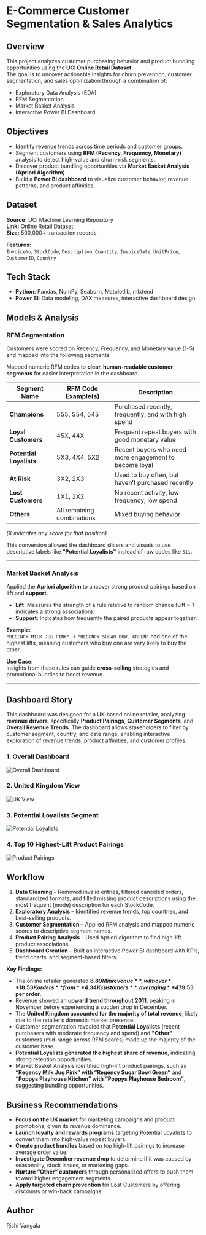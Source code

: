 # E-Commerce Customer Segmentation & Sales Analytics

## Overview
This project analyzes customer purchasing behavior and product bundling opportunities using the **UCI Online Retail Dataset**.  
The goal is to uncover actionable insights for churn prevention, customer segmentation, and sales optimization through a combination of:
- Exploratory Data Analysis (EDA)
- RFM Segmentation
- Market Basket Analysis
- Interactive Power BI Dashboard

## Objectives
- Identify revenue trends across time periods and customer groups.
- Segment customers using **RFM (Recency, Frequency, Monetary)** analysis to detect high-value and churn-risk segments.
- Discover product bundling opportunities via **Market Basket Analysis (Apriori Algorithm)**.
- Build a **Power BI dashboard** to visualize customer behavior, revenue patterns, and product affinities.

## Dataset
**Source:** UCI Machine Learning Repository  
**Link:** [Online Retail Dataset](https://archive.ics.uci.edu/dataset/352/online+retail)  
**Size:** 500,000+ transaction records  

**Features:**  
`InvoiceNo`, `StockCode`, `Description`, `Quantity`, `InvoiceDate`, `UnitPrice`, `CustomerID`, `Country`

## Tech Stack
- **Python**: Pandas, NumPy, Seaborn, Matplotlib, mlxtend
- **Power BI**: Data modeling, DAX measures, interactive dashboard design

## Models & Analysis

### RFM Segmentation
Customers were scored on Recency, Frequency, and Monetary value (1–5) and mapped into the following segments:

Mapped numeric RFM codes to **clear, human-readable customer segments** for easier interpretation in the dashboard.

| Segment Name        | RFM Code Example(s) | Description |
|---------------------|--------------------|-------------|
| **Champions**       | 555, 554, 545      | Purchased recently, frequently, and with high spend |
| **Loyal Customers** | 45X, 44X           | Frequent repeat buyers with good monetary value |
| **Potential Loyalists** | 5X3, 4X4, 5X2   | Recent buyers who need more engagement to become loyal |
| **At Risk**         | 3X2, 2X3           | Used to buy often, but haven’t purchased recently |
| **Lost Customers**  | 1X1, 1X2           | No recent activity, low frequency, low spend |
| **Others**          | All remaining combinations | Mixed buying behavior |

*(X indicates any score for that position)*

This conversion allowed the dashboard slicers and visuals to use descriptive labels like **"Potential Loyalists"** instead of raw codes like `511`.

---

### Market Basket Analysis
Applied the **Apriori algorithm** to uncover strong product pairings based on **lift** and **support**.

- **Lift**: Measures the strength of a rule relative to random chance (Lift > 1 indicates a strong association).  
- **Support**: Indicates how frequently the paired products appear together.

**Example:**  
`"REGENCY MILK JUG PINK"` → `"REGENCY SUGAR BOWL GREEN"` had one of the highest lifts, meaning customers who buy one are very likely to buy the other.

**Use Case:**  
Insights from these rules can guide **cross-selling** strategies and promotional bundles to boost revenue.

---

## Dashboard Story
This dashboard was designed for a UK-based online retailer, analyzing **revenue drivers**, specifically **Product Pairings**, **Customer Segments**, and **Overall Revenue Trends**. The dashboard allows stakeholders to filter by customer segment, country, and date range, enabling interactive exploration of revenue trends, product affinities, and customer profiles.

### 1. Overall Dashboard
![Overall Dashboard](Dashboard-Screenshots/Online-Retail-Dashboard-Analytics.png)

### 2. United Kingdom View
![UK View](Dashboard-Screenshots/Online-Retail-Dashboard-Analytics-UK.png)

### 3. Potential Loyalists Segment
![Potential Loyalists](Dashboard-Screenshots/Online-Retail-Dashboard-Analytics-Potential-Loyalists-Customer-Segment.png)

### 4. Top 10 Highest-Lift Product Pairings
![Product Pairings](Dashboard-Screenshots/Product-Pairings.png)

## Workflow
1. **Data Cleaning** – Removed invalid entries, filtered canceled orders, standardized formats, and filled missing product descriptions using the most frequent (mode) description for each StockCode.
2. **Exploratory Analysis** – Identified revenue trends, top countries, and best-selling products.
3. **Customer Segmentation** – Applied RFM analysis and mapped numeric scores to descriptive segment names.
4. **Product Pairing Analysis** – Used Apriori algorithm to find high-lift product associations.
5. **Dashboard Creation** – Built an interactive Power BI dashboard with KPIs, trend charts, and segment-based filters.

**Key Findings:**
- The online retailer generated **$8.89M in revenue**, with over **18.53K orders** from **4.34K customers**, averaging **$479.53 per order**.
- Revenue showed an **upward trend throughout 2011**, peaking in November before experiencing a sudden drop in December.
- The **United Kingdom accounted for the majority of total revenue**, likely due to the retailer’s domestic market presence.
- Customer segmentation revealed that **Potential Loyalists** (recent purchasers with moderate frequency and spend) and **"Other"** customers (mid-range across RFM scores) made up the majority of the customer base.
- **Potential Loyalists generated the highest share of revenue**, indicating strong retention opportunities.
- Market Basket Analysis identified high-lift product pairings, such as **“Regency Milk Jug Pink” with “Regency Sugar Bowl Green”** and **“Poppys Playhouse Kitchen” with “Poppys Playhouse Bedroom”**, suggesting bundling opportunities.

## Business Recommendations
- **Focus on the UK market** for marketing campaigns and product promotions, given its revenue dominance.
- **Launch loyalty and rewards programs** targeting Potential Loyalists to convert them into high-value repeat buyers.
- **Create product bundles** based on top high-lift pairings to increase average order value.
- **Investigate December revenue drop** to determine if it was caused by seasonality, stock issues, or marketing gaps.
- **Nurture “Other” customers** through personalized offers to push them toward higher engagement segments.
- **Apply targeted churn prevention** for Lost Customers by offering discounts or win-back campaigns.

## Author
Rishi Vangala

